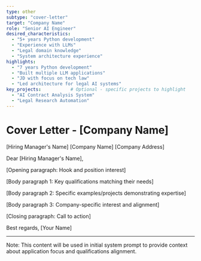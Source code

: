 ```yaml
---
type: other
subtype: "cover-letter"
target: "Company Name"
role: "Senior AI Engineer"
desired_characteristics:  
  - "5+ years Python development"
  - "Experience with LLMs"
  - "Legal domain knowledge"
  - "System architecture experience"
highlights:              
  - "7 years Python development"
  - "Built multiple LLM applications"
  - "JD with focus on tech law"
  - "Led architecture for legal AI systems"
key_projects:           # Optional - specific projects to highlight
  - "AI Contract Analysis System"
  - "Legal Research Automation"
---
```


# Cover Letter - [Company Name]

[Hiring Manager's Name]
[Company Name]
[Company Address]

Dear [Hiring Manager's Name],

[Opening paragraph: Hook and position interest]

[Body paragraph 1: Key qualifications matching their needs]

[Body paragraph 2: Specific examples/projects demonstrating expertise]

[Body paragraph 3: Company-specific interest and alignment]

[Closing paragraph: Call to action]

Best regards,
[Your Name]

---
Note: This content will be used in initial system prompt to provide context about application focus and qualifications alignment.